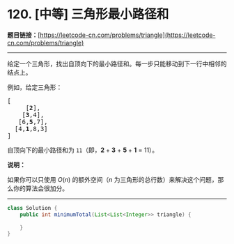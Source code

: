 # 120. [中等] 三角形最小路径和

**题目链接：**[https://leetcode-cn.com/problems/triangle](https://leetcode-cn.com/problems/triangle)

---

<div class="content__1Y2H">
 <div class="notranslate">
  <p>给定一个三角形，找出自顶向下的最小路径和。每一步只能移动到下一行中相邻的结点上。</p> 
  <p>例如，给定三角形：</p> 
  <pre class="language-text">[
     [<strong>2</strong>],
    [<strong>3</strong>,4],
   [6,<strong>5</strong>,7],
  [4,<strong>1</strong>,8,3]
]
</pre> 
  <p>自顶向下的最小路径和为&nbsp;<code>11</code>（即，<strong>2&nbsp;</strong>+&nbsp;<strong>3</strong>&nbsp;+&nbsp;<strong>5&nbsp;</strong>+&nbsp;<strong>1</strong>&nbsp;= 11）。</p> 
  <p><strong>说明：</strong></p> 
  <p>如果你可以只使用 <em>O</em>(<em>n</em>)&nbsp;的额外空间（<em>n</em> 为三角形的总行数）来解决这个问题，那么你的算法会很加分。</p> 
 </div>
</div>

---

```java
class Solution {
    public int minimumTotal(List<List<Integer>> triangle) {
        
    }
}
```
